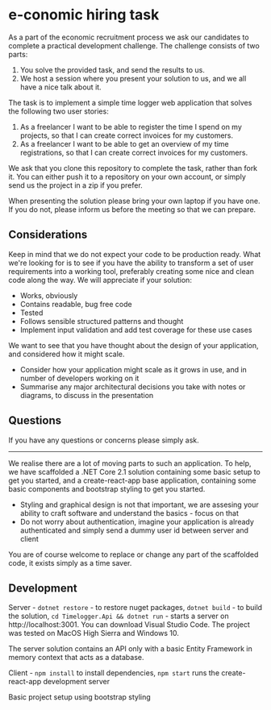 # e-conomic hiring task

As a part of the e­conomic recruitment process we ask our candidates to complete a practical development challenge. The challenge consists of two parts:

1. You solve the provided task, and send the results to us.
2. We host a session where you present your solution to us, and we all have a nice talk about it.

The task is to implement a simple time logger web application that solves the following two user stories:

1. As a freelancer I want to be able to register the time I spend on my projects, so that I can create correct invoices for my customers.
2. As a freelancer I want to be able to get an overview of my time registrations, so that I can create correct invoices for my customers.

We ask that you clone this repository to complete the task, rather than fork it. You can either push it to a repository on your own account, or simply send us the project in a zip if you prefer.

When presenting the solution please bring your own laptop if you have one. If you do not, please inform us before the meeting so that we can prepare.

## Considerations

Keep in mind that we do not expect your code to be production ready. What we're looking for is to see if you have the ability to transform a set of user requirements into a working tool, preferably creating some nice and clean code along the way. We will appreciate if your solution:

- Works, obviously
- Contains readable, bug free code
- Tested
- Follows sensible structured patterns and thought
- Implement input validation and add test coverage for these use cases

We want to see that you have thought about the design of your application, and considered how it might scale.

- Consider how your application might scale as it grows in use, and in number of developers working on it
- Summarise any major architectural decisions you take with notes or diagrams, to discuss in the presentation

## Questions

If you have any questions or concerns please simply ask.

---

We realise there are a lot of moving parts to such an application. To help, we have scaffolded a .NET Core 2.1 solution containing some basic setup to get you started, and a create-react-app base application, containing some basic components and bootstrap styling to get you started.

- Styling and graphical design is not that important, we are assesing your ability to craft software and understand the basics - focus on that
- Do not worry about authentication, imagine your application is already authenticated and simply send a dummy user id between server and client

You are of course welcome to replace or change any part of the scaffolded code, it exists simply as a time saver.

## Development

Server - `dotnet restore` - to restore nuget packages, `dotnet build` - to build the solution, `cd Timelogger.Api && dotnet run` - starts a server on http://localhost:3001. You can download Visual Studio Code. The project was tested on MacOS High Sierra and Windows 10.

The server solution contains an API only with a basic Entity Framework in memory context that acts as a database.

Client - `npm install` to install dependencies, `npm start` runs the create-react-app development server

Basic project setup using bootstrap styling 

